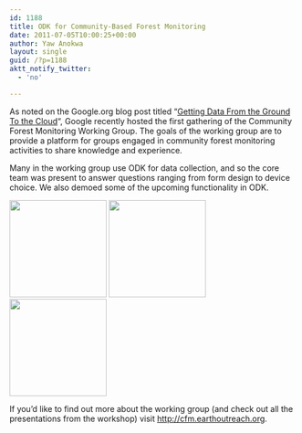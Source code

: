 ```yaml
---
id: 1188
title: ODK for Community-Based Forest Monitoring
date: 2011-07-05T10:00:25+00:00
author: Yaw Anokwa
layout: single
guid: /?p=1188
aktt_notify_twitter:
  - 'no'

---
```

As noted on the Google.org blog post titled “[Getting Data From the Ground To the Cloud](http://blog.google.org/2011/06/getting-data-from-ground-to-cloud.html)“, Google recently hosted the first gathering of the Community Forest Monitoring Working Group. The goals of the working group are to provide a platform for groups engaged in community forest monitoring activities to share knowledge and experience. 

Many in the working group use ODK for data collection, and so the core team was present to answer questions ranging from form design to device choice. We also demoed some of the upcoming functionality in ODK.

<img width="170" src="/assets/wp-content/uploads/2011/07/plotType.png" />&nbsp;<img width="170" src="/assets/wp-content/uploads/2011/07/dbhType.png" />&nbsp;<img width="170" src="/assets/wp-content/uploads/2011/07/plotStatus.png" />

If you’d like to find out more about the working group (and check out all the presentations from the workshop) visit <http://cfm.earthoutreach.org>.
